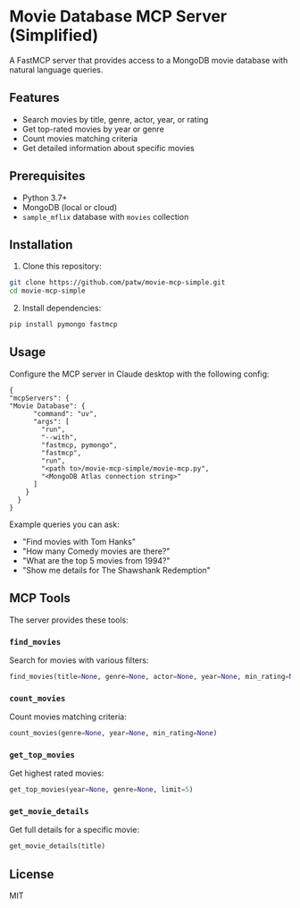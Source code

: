 # Movie Database MCP Server (Simplified)

A FastMCP server that provides access to a MongoDB movie database with natural language queries.

## Features

- Search movies by title, genre, actor, year, or rating
- Get top-rated movies by year or genre
- Count movies matching criteria
- Get detailed information about specific movies

## Prerequisites

- Python 3.7+
- MongoDB (local or cloud)
- `sample_mflix` database with `movies` collection

## Installation

1. Clone this repository:
```bash
git clone https://github.com/patw/movie-mcp-simple.git
cd movie-mcp-simple
```

2. Install dependencies:
```bash
pip install pymongo fastmcp
```

## Usage

Configure the MCP server in Claude desktop with the following config:

```
{
"mcpServers": {
"Movie Database": {
      "command": "uv",
      "args": [
        "run",
        "--with",
        "fastmcp, pymongo",
        "fastmcp",
        "run",
        "<path to>/movie-mcp-simple/movie-mcp.py",
        "<MongoDB Atlas connection string>"
      ]
    }
  }
}
```

Example queries you can ask:
- "Find movies with Tom Hanks"
- "How many Comedy movies are there?"
- "What are the top 5 movies from 1994?"
- "Show me details for The Shawshank Redemption"

## MCP Tools

The server provides these tools:

### `find_movies`
Search for movies with various filters:
```python
find_movies(title=None, genre=None, actor=None, year=None, min_rating=None, limit=10)
```

### `count_movies`
Count movies matching criteria:
```python
count_movies(genre=None, year=None, min_rating=None)
```

### `get_top_movies`
Get highest rated movies:
```python
get_top_movies(year=None, genre=None, limit=5)
```

### `get_movie_details`
Get full details for a specific movie:
```python
get_movie_details(title)
```

## License

MIT
